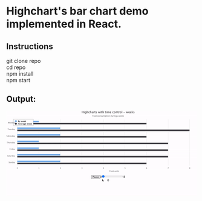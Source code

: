 # Highchart's bar chart demo implemented  in React.

## Instructions

git clone repo\
cd repo\
npm install\
npm start


## Output:

![output](https://github.com/nawazsk/react-highcharts-in-motion/raw/main/src/output/higharts-react-in-motion.gif)